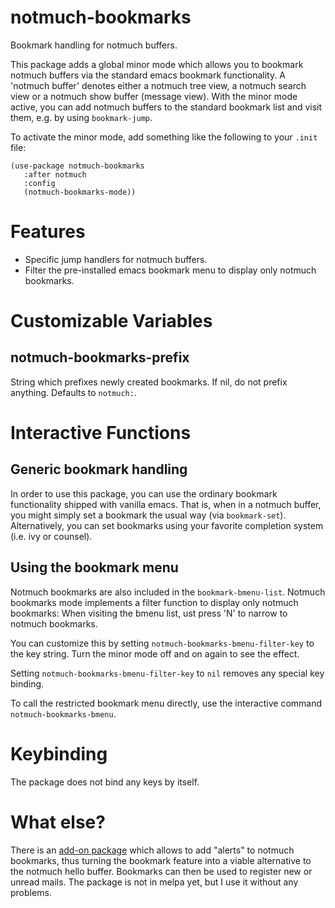 # notmuch-bookmarks

Bookmark handling for notmuch buffers.

This package adds a global minor mode which allows you to bookmark
 notmuch buffers via the standard emacs bookmark functionality. A
 'notmuch buffer' denotes either a notmuch tree view, a notmuch search
 view or a notmuch show buffer (message view). With the minor mode
 active, you can add notmuch buffers to the standard bookmark list and
 visit them, e.g. by using `bookmark-jump`.

 To activate the minor mode, add something like the following to
 your `.init` file:

```emacs-lisp 
(use-package notmuch-bookmarks
   :after notmuch
   :config
   (notmuch-bookmarks-mode))
```

# Features

 - Specific jump handlers for notmuch buffers.
 - Filter the pre-installed emacs bookmark menu to display only
   notmuch bookmarks.

# Customizable Variables

## notmuch-bookmarks-prefix 

String which prefixes newly created bookmarks. If nil, do not prefix
anything. Defaults to `notmuch:`.

# Interactive Functions

## Generic bookmark handling

In order to use this package, you can use the ordinary bookmark
functionality shipped with vanilla emacs. That is, when in a notmuch
buffer, you might simply set a bookmark the usual way (via
`bookmark-set`).  Alternatively, you can set bookmarks using your
favorite completion system (i.e. ivy or counsel).

## Using the bookmark menu

Notmuch bookmarks are also included in the `bookmark-bmenu-list`.
Notmuch bookmarks mode implements a filter function to display only
notmuch bookmarks: When visiting the bmenu list, ust press 'N' to
narrow to notmuch bookmarks.

You can customize this by setting `notmuch-bookmarks-bmenu-filter-key`
to the key string. Turn the minor mode off and on again to see the
effect.

Setting `notmuch-bookmarks-bmenu-filter-key` to `nil` removes any
special key binding.

To call the restricted bookmark menu directly, use the interactive
command `notmuch-bookmarks-bmenu`.

# Keybinding

The package does not bind any keys by itself. 

# What else?

There is an [add-on package](https://github.com/publicimageltd/notmuch-alerts) which
allows to add "alerts" to notmuch bookmarks, thus turning the bookmark
feature into a viable alternative to the notmuch hello buffer.
Bookmarks can then be used to register new or unread mails. The
package is not in melpa yet, but I use it without any problems.
